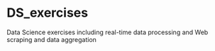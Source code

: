 # DS_exercises

Data Science exercises including real-time data processing and Web scraping and data aggregation
